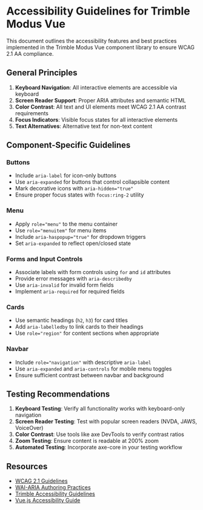 # Accessibility Guidelines for Trimble Modus Vue

This document outlines the accessibility features and best practices implemented in the Trimble Modus Vue component library to ensure WCAG 2.1 AA compliance.

## General Principles

1. **Keyboard Navigation**: All interactive elements are accessible via keyboard
2. **Screen Reader Support**: Proper ARIA attributes and semantic HTML
3. **Color Contrast**: All text and UI elements meet WCAG 2.1 AA contrast requirements
4. **Focus Indicators**: Visible focus states for all interactive elements
5. **Text Alternatives**: Alternative text for non-text content

## Component-Specific Guidelines

### Buttons

- Include `aria-label` for icon-only buttons
- Use `aria-expanded` for buttons that control collapsible content
- Mark decorative icons with `aria-hidden="true"`
- Ensure proper focus states with `focus:ring-2` utility

### Menu

- Apply `role="menu"` to the menu container
- Use `role="menuitem"` for menu items
- Include `aria-haspopup="true"` for dropdown triggers
- Set `aria-expanded` to reflect open/closed state

### Forms and Input Controls

- Associate labels with form controls using `for` and `id` attributes
- Provide error messages with `aria-describedby`
- Use `aria-invalid` for invalid form fields
- Implement `aria-required` for required fields

### Cards

- Use semantic headings (`h2`, `h3`) for card titles
- Add `aria-labelledby` to link cards to their headings
- Use `role="region"` for content sections when appropriate

### Navbar

- Include `role="navigation"` with descriptive `aria-label`
- Use `aria-expanded` and `aria-controls` for mobile menu toggles
- Ensure sufficient contrast between navbar and background

## Testing Recommendations

1. **Keyboard Testing**: Verify all functionality works with keyboard-only navigation
2. **Screen Reader Testing**: Test with popular screen readers (NVDA, JAWS, VoiceOver)
3. **Color Contrast**: Use tools like axe DevTools to verify contrast ratios
4. **Zoom Testing**: Ensure content is readable at 200% zoom
5. **Automated Testing**: Incorporate axe-core in your testing workflow

## Resources

- [WCAG 2.1 Guidelines](https://www.w3.org/TR/WCAG21/)
- [WAI-ARIA Authoring Practices](https://www.w3.org/WAI/ARIA/apg/)
- [Trimble Accessibility Guidelines](https://modus.trimble.com/foundations/accessibility/)
- [Vue.js Accessibility Guide](https://v3.vuejs.org/guide/accessibility.html)
